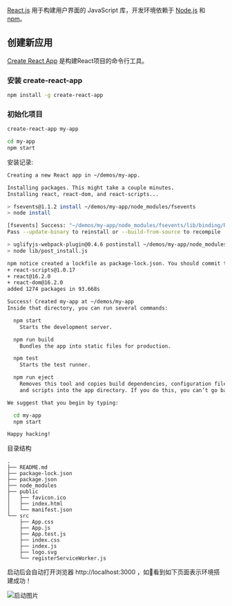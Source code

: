 [React.js](https://reactjs.org/) 用于构建用户界面的 JavaScript 库，开发环境依赖于 [Node.js](https://nodejs.org/zh-cn/) 和 [npm](https://www.npmjs.com/)。


## 创建新应用

[Create React App](https://github.com/facebookincubator/create-react-app) 是构建React项目的命令行工具。

### 安装 create-react-app

```bash
npm install -g create-react-app
```

### 初始化项目

```bash
create-react-app my-app

cd my-app
npm start
```

安装记录:

```bash
Creating a new React app in ~/demos/my-app.

Installing packages. This might take a couple minutes.
Installing react, react-dom, and react-scripts...

> fsevents@1.1.2 install ~/demos/my-app/node_modules/fsevents
> node install

[fsevents] Success: "~/demos/my-app/node_modules/fsevents/lib/binding/Release/node-v57-darwin-x64/fse.node" already installed
Pass --update-binary to reinstall or --build-from-source to recompile

> uglifyjs-webpack-plugin@0.4.6 postinstall ~/demos/my-app/node_modules/uglifyjs-webpack-plugin
> node lib/post_install.js

npm notice created a lockfile as package-lock.json. You should commit this file.
+ react-scripts@1.0.17
+ react@16.2.0
+ react-dom@16.2.0
added 1274 packages in 93.668s

Success! Created my-app at ~/demos/my-app
Inside that directory, you can run several commands:

  npm start
    Starts the development server.

  npm run build
    Bundles the app into static files for production.

  npm test
    Starts the test runner.

  npm run eject
    Removes this tool and copies build dependencies, configuration files
    and scripts into the app directory. If you do this, you can’t go back!

We suggest that you begin by typing:

  cd my-app
  npm start

Happy hacking!
```

目录结构

```
.
├── README.md
├── package-lock.json
├── package.json
├── node_modules
├── public
│   ├── favicon.ico
│   ├── index.html
│   └── manifest.json
└── src
    ├── App.css
    ├── App.js
    ├── App.test.js
    ├── index.css
    ├── index.js
    ├── logo.svg
    └── registerServiceWorker.js
```

启动后会自动打开浏览器 http://localhost:3000 ，如看到如下页面表示环境搭建成功！

![启动图片](./fed/react/1515069343537.jpg)

